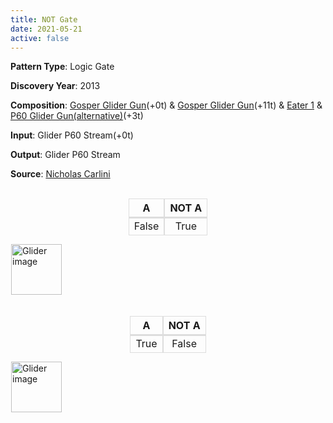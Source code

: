 ```yaml
---
title: NOT Gate
date: 2021-05-21
active: false
---
```



**Pattern Type**: Logic Gate

**Discovery Year**: 2013

**Composition**: [Gosper Glider Gun](https://galapagos.netlify.app/database/gosper_glider_gun/)(+0t) & [Gosper Glider Gun](https://galapagos.netlify.app/database/gosper_glider_gun/)(+11t)  & [Eater 1](https://galapagos.netlify.app/database/eater_1/) & [P60 Glider Gun(alternative)](https://galapagos.netlify.app/database/p60_glider_gun/)(+3t)

**Input**: Glider P60 Stream(+0t)

**Output**: Glider P60 Stream

**Source**: [Nicholas Carlini](https://nicholas.carlini.com/writing/2020/digital-logic-game-of-life.html)
<!--more-->

<style type="text/css">
table.center  {display:contents;}
table.center td{border-color: #ddd;border-style:solid;border-width:1px;border-top: 2px solid #ddd;}
table.center th{border-color: #ddd;border-style:solid;border-width:1px;border-top: 1px solid #ddd !important;}
table.center .tg-c3ow{text-align:center;vertical-align:top}
</style>

 <br />

<center>
<table class="center">
<thead>
  <tr>
    <th class="tg-c3ow">A</th>
    <th class="tg-c3ow">NOT A</th>
  </tr>
</thead>
<tbody>
  <tr>
    <td class="tg-c3ow">False</td>
    <td class="tg-c3ow">True</td>
  </tr>
</tbody>
</table>
</center>

<p>
<script type="text/javascript" src="https://www.conwaylife.com/js/lv-plugin.js"></script></p>

<div class="rle"><div class="codebox"><div style="display:none; position: relative; z-index: 1031;"><code>x = 284, y = 283, rule = Life
103bobo$103bo2bo$88bo6bo10b2o6b2o$87bobo5bo8bo3b2o4b2o165b2o$80b2o4bo
b2o6bo9b2o174b2o$80b2o3b2ob2o9b2o2bo2bo174bo$86bob2o5b3o2bo2bobo$87bo
bo7b4o$88bo9b2o4$106bo$107b2o$106b2o4$266b2o$163bo103b2o$113bobo45b3o
102bo$114b2o44bo$114bo45b2o5$121bo$122b2o$121b2o2$150b3o$152bo$151bo99b
2o$252b2o$251bo3$143b2o$142bobo$144bo6$135b3o$137bo$136bo99b2o$237b2o
$236bo3$128b2o$127bobo$129bo6$120b3o$122bo$121bo99b2o$222b2o$221bo3$113b
2o$112bobo$114bo6$105b3o$107bo$106bo99b2o$207b2o$206bo3$98b2o$97bobo$
99bo6$90b3o$92bo$91bo99b2o$192b2o$191bo3$83b2o$82bobo$84bo6$75b3o$77b
o$76bo99b2o$177b2o$176bo3$68b2o$67bobo$69bo6$60b3o$62bo$61bo99b2o$162b
2o$161bo3$53b2o$52bobo$54bo3$30b2o$30b2o2$45b3o$47bo$46bo99b2o$147b2o
$146bo3$38b2o$37bobo$28b2o3b2o4bo$30b3o$29bo3bo$30bobo$31bo2$32b3o$32b
3o$131b2o$132b2o$131bo$30b2o3b2o$31b5o$32b3o$33bo8$32b2o$32b2o82b2o$117b
2o$116bo13$101b2o$102b2o$101bo13$86b2o$87b2o$86bo13$71b2o$72b2o$71bo13$
56b2o$57b2o$56bo4$23b2o$23bo2bo$9bobo15bo6b2o$7bo3bo2b3o10bo6b2o$2o5b
o19bo$2o4bo4bo7b2o2bo2bo$7bo7bobo2bo2b2o$7bo3bo5b3o$9bobo$41b2o$42b2o
$26bo14bo$27bo$19b2o4b3o$19b2o3$29bo3b2o$21b2o5b3ob3o$29bo2b3o$30bo$32b
o$31bo$17b2o3b2o7bo$18b5o3b2o$18b2ob2o4b2o$18b2ob2o3bo$19b3o5$21b3o$21b
3o$20bo3bo$19bo5bo$20bo3bo$21b3o10$21b2o$21b2o!
#C [[ COLOR ARROW Orange ARROWSIZE 3 0.05 ARROWALPHA 0.70 ]]
#C [[  ARROW 78 10 103 10 2.0  ]]
#C [[ COLOR ARROW Red ARROWSIZE 3 0.1 ARROWALPHA 0.70 ]]
#C [[  ARROW 103 10 103 0 2.0  ]]
#C [[ COLOR ARROW Green ARROWSIZE 3 0.05 ARROWALPHA 0.70 ]]
#C [[  ARROW 103 0 78 0 2.0  ]]
#C [[ COLOR ARROW Blue ARROWSIZE 3 0.1 ARROWALPHA 0.70 ]]
#C [[  ARROW 78 0 78 10 2.0  ]]
#C [[ COLOR ARROW Orange ARROWSIZE 3 0.05 ARROWALPHA 0.70 ]]
#C [[  ARROW 92 8 117 8 2.0  ]]
#C [[ COLOR ARROW Red ARROWSIZE 3 0.1 ARROWALPHA 0.70 ]]
#C [[  ARROW 117 8 117 -2 2.0  ]]
#C [[ COLOR ARROW Green ARROWSIZE 3 0.05 ARROWALPHA 0.70 ]]
#C [[  ARROW 117 -2 92 -2 2.0  ]]
#C [[ COLOR ARROW Blue ARROWSIZE 3 0.1 ARROWALPHA 0.70 ]]
#C [[  ARROW 92 -2 92 8 2.0  ]]
#C [[ COLOR ARROW Orange ARROWSIZE 3 0.05 ARROWALPHA 0.70 ]]
#C [[  ARROW 38 170 38 145 2.0  ]]
#C [[ COLOR ARROW Red ARROWSIZE 3 0.1 ARROWALPHA 0.70 ]]
#C [[  ARROW 38 145 28 145 2.0  ]]
#C [[ COLOR ARROW Green ARROWSIZE 3 0.05 ARROWALPHA 0.70 ]]
#C [[  ARROW 28 145 28 170 2.0  ]]
#C [[ COLOR ARROW Blue ARROWSIZE 3 0.1 ARROWALPHA 0.70 ]]
#C [[  ARROW 28 170 38 170 2.0  ]]
#C [[ COLOR ARROW Orange ARROWSIZE 3 0.05 ARROWALPHA 0.70 ]]
#C [[  ARROW 36 156 36 131 2.0  ]]
#C [[ COLOR ARROW Red ARROWSIZE 3 0.1 ARROWALPHA 0.70 ]]
#C [[  ARROW 36 131 26 131 2.0  ]]
#C [[ COLOR ARROW Green ARROWSIZE 3 0.05 ARROWALPHA 0.70 ]]
#C [[  ARROW 26 131 26 156 2.0  ]]
#C [[ COLOR ARROW Blue ARROWSIZE 3 0.1 ARROWALPHA 0.70 ]]
#C [[  ARROW 26 156 36 156 2.0  ]]
#C [[ COLOR ARROW Gray ARROWSIZE 3 0.02 ARROWALPHA 0.70 ]]
#C [[  ARROW 37 284 37 232 2.0  ]]
#C [[ COLOR ARROW Fuchsia ARROWSIZE 3 0.02 ARROWALPHA 0.70 ]]
#C [[  ARROW 37 232 -2 232 2.0  ]]
#C [[ COLOR ARROW Lime ARROWSIZE 3 0.02 ARROWALPHA 0.70 ]]
#C [[  ARROW -2 284 37 284 2.0  ]]
#C [[ COLOR ARROW Salmon ARROWSIZE 3 0.02 ARROWALPHA 0.70 ]]
#C [[  ARROW -2 232 -2 284 2.0  ]]
#C [[ COLOR ARROW Fuchsia ARROWSIZE 3 0.1 ARROWALPHA 0.70 ]]
#C [[  ARROW 165 24 165 17 2.0  ]]
#C [[ COLOR ARROW Lime ARROWSIZE 3 0.1 ARROWALPHA 0.70 ]]
#C [[  ARROW 165 17 158 17 2.0  ]]
#C [[ COLOR ARROW Salmon ARROWSIZE 3 0.1 ARROWALPHA 0.70 ]]
#C [[  ARROW 158 17 158 24 2.0  ]]
#C [[ COLOR ARROW Gray ARROWSIZE 3 0.1 ARROWALPHA 0.70 ]]
#C [[  ARROW 158 24 165 24 2.0  ]]
#C [[ COLOR ARROW Cyan ARROWSIZE 3 0.02 ARROWALPHA 0.70 ]]
#C [[  ARROW -2 284 196 284 2.0  ]]
#C [[ COLOR ARROW Yellow ARROWSIZE 3 0.02 ARROWALPHA 0.70 ]]
#C [[  ARROW 196 284 196 -2 2.0  ]]
#C [[ COLOR ARROW Brown ARROWSIZE 3 0.02 ARROWALPHA 0.70 ]]
#C [[  ARROW 196 -2 -2 -2 2.0  ]]
#C [[ COLOR ARROW Purple ARROWSIZE 3 0.02 ARROWALPHA 0.70 ]]
#C [[  ARROW -2 -2 -2 284 2.0  ]]
#C [[ COLOR LABEL Green LABELSIZE 10 LABELALPHA 0.70 ]]
#C [[ LABEL 20 228 2.0 "P60 Glider Gun(alternative)" ]]
#C [[ COLOR LABEL Green LABELSIZE 10 LABELALPHA 0.70 ]]
#C [[ LABEL 20 128 2.0 "Gosper Glider Gun" ]]
#C [[ COLOR LABEL Green LABELSIZE 10 LABELALPHA 0.70 ]]
#C [[ LABEL 100 18 2.0 "Gosper Glider Gun" ]]
#C [[ COLOR LABEL Green LABELSIZE 10 LABELALPHA 0.70 ]]
#C [[ LABEL 160 14 2.0 "Eater 1" ]]
#C [[ COLOR LABEL Green LABELSIZE 40 LABELALPHA 0.70 ]]
#C [[ LABEL 100 -15 2.0 "NOT Gate 1" ]]
#C [[ COLOR ARROW Red ARROWSIZE 3 0.05 ARROWALPHA 0.70 ]]
#C [[  ARROW -39 1 66 106 2.0  ]]
#C [[ COLOR ARROW Red ARROWSIZE 3 0.05 ARROWALPHA 0.70 ]]
#C [[  ARROW 113 168 278 3 2.0  ]]
#C [[ THEME 6 GRID GRIDMAJOR 0 ZOOM 1.3 ]]
</code></div></div><canvas width="760" height="560" style="margin-left:1px; position: relative; z-index: 1031;"><noscript> <a href="https://www.conwaylife.com/wiki/File:Glider.png" class="image" title="Glider image"><img alt="Glider image" src="https://www.conwaylife.com/w/images/7/79/Glider.png" decoding="async" width="81" height="81" /></a> </noscript></canvas></div>

 <br />
  <br />

<center>
<table class="center">
<thead>
  <tr>
    <th class="tg-c3ow">A</th>
    <th class="tg-c3ow">NOT A</th>
  </tr>
</thead>
<tbody>
  <tr>
    <td class="tg-c3ow">True</td>
    <td class="tg-c3ow">False</td>
  </tr>
</tbody>
</table>
</center>

  
<p>
<script type="text/javascript" src="https://www.conwaylife.com/js/lv-plugin.js"></script></p>

<div class="rle"><div class="codebox"><div style="display:none; position: relative; z-index: 1031;"><code>x = 269, y = 322, rule = Life
43b2o$43b2o4$43bo$42b3o$41bo3bo$40bob3obo$41b5o6$42bo2b2o$42bobo$23bo
17b2o$21bobo16b2o$12bo7bobo11b2o4b2obo$11b2o6bo2bo11b2o5b3o$2o8b2o4b2o
2bobo$2o7b3o4b2o3bobo$10b2o4b2o5bo18b2o3b2o$11b2o32bo$12bo29bo5bo$24b
o9bobo6b2ob2o$25bo4b2o2b2o8bobo$23b3o3b3o3bo9bo$28b2o2bo12bo$27bob3o$
26bo4bo$30bo$27b2o$30bo14b2o$45b2o4$182bobo$182bo2bo$39bo127bo6bo10b2o
6b2o$40bo125bobo5bo8bo3b2o4b2o$38b3o118b2o4bob2o6bo9b2o$159b2o3b2ob2o
9b2o2bo2bo$165bob2o5b3o2bo2bobo$166bobo7b4o$167bo9b2o4$185bo$186b2o$185b
2o3$54bo$55bo$53b3o186bo$192bobo45b3o$193b2o44bo$193bo45b2o5$200bo$201b
2o$200b2o3$69bo$70bo$68b3o$207bobo$208b2o$208bo9$214b3o$84bo131bo$85b
o129bo$83b3o12$199b3o$99bo101bo$100bo99bo$98b3o$237bobo$238b2o$238bo9$
184b3o$114bo71bo$115bo69bo$113b3o12$169b3o94b2o$129bo41bo92b2o2bo$130b
o39bo92b2o$128b3o131bobobobo$262bo4b2o$263bo10$154b3o$144bo11bo$145bo
9bo99b2o$143b3o110b2o$255bo3$147b2o$146bobo$148bo6$139b3o$141bo$140bo
99b2o$241b2o$240bo3$132b2o$131bobo$133bo3$109b2o$109b2o2$124b3o$126bo
$125bo99b2o$226b2o$225bo3$117b2o$116bobo$107b2o3b2o4bo$109b3o$108bo3b
o$109bobo$110bo2$111b3o$111b3o$210b2o$211b2o$210bo$109b2o3b2o$110b5o$
111b3o$112bo8$111b2o$111b2o82b2o$196b2o$195bo13$180b2o$181b2o$180bo13$
165b2o$166b2o$165bo13$150b2o$151b2o$150bo13$135b2o$136b2o$135bo4$102b
2o$102bo2bo$88bobo15bo6b2o$86bo3bo2b3o10bo6b2o$79b2o5bo19bo$79b2o4bo4b
o7b2o2bo2bo$86bo7bobo2bo2b2o$86bo3bo5b3o$88bobo$120b2o$121b2o$105bo14b
o$106bo$98b2o4b3o$98b2o3$108bo3b2o$100b2o5b3ob3o$108bo2b3o$109bo$111b
o$110bo$96b2o3b2o7bo$97b5o3b2o$97b2ob2o4b2o$97b2ob2o3bo$98b3o5$100b3o
$100b3o$99bo3bo$98bo5bo$99bo3bo$100b3o10$100b2o$100b2o!
#C [[ COLOR ARROW Orange ARROWSIZE 3 0.05 ARROWALPHA 0.70 ]]
#C [[  ARROW 157 49 182 49 2.0  ]]
#C [[ COLOR ARROW Red ARROWSIZE 3 0.1 ARROWALPHA 0.70 ]]
#C [[  ARROW 182 49 182 39 2.0  ]]
#C [[ COLOR ARROW Green ARROWSIZE 3 0.05 ARROWALPHA 0.70 ]]
#C [[  ARROW 182 39 157 39 2.0  ]]
#C [[ COLOR ARROW Blue ARROWSIZE 3 0.1 ARROWALPHA 0.70 ]]
#C [[  ARROW 157 39 157 49 2.0  ]]
#C [[ COLOR ARROW Orange ARROWSIZE 3 0.05 ARROWALPHA 0.70 ]]
#C [[  ARROW 171 47 196 47 2.0  ]]
#C [[ COLOR ARROW Red ARROWSIZE 3 0.1 ARROWALPHA 0.70 ]]
#C [[  ARROW 196 47 196 37 2.0  ]]
#C [[ COLOR ARROW Green ARROWSIZE 3 0.05 ARROWALPHA 0.70 ]]
#C [[  ARROW 196 37 171 37 2.0  ]]
#C [[ COLOR ARROW Blue ARROWSIZE 3 0.1 ARROWALPHA 0.70 ]]
#C [[  ARROW 171 37 171 47 2.0  ]]
#C [[ COLOR ARROW Orange ARROWSIZE 3 0.05 ARROWALPHA 0.70 ]]
#C [[  ARROW 117 209 117 184 2.0  ]]
#C [[ COLOR ARROW Red ARROWSIZE 3 0.1 ARROWALPHA 0.70 ]]
#C [[  ARROW 117 184 107 184 2.0  ]]
#C [[ COLOR ARROW Green ARROWSIZE 3 0.05 ARROWALPHA 0.70 ]]
#C [[  ARROW 107 184 107 209 2.0  ]]
#C [[ COLOR ARROW Blue ARROWSIZE 3 0.1 ARROWALPHA 0.70 ]]
#C [[  ARROW 107 209 117 209 2.0  ]]
#C [[ COLOR ARROW Orange ARROWSIZE 3 0.05 ARROWALPHA 0.70 ]]
#C [[  ARROW 115 195 115 170 2.0  ]]
#C [[ COLOR ARROW Red ARROWSIZE 3 0.1 ARROWALPHA 0.70 ]]
#C [[  ARROW 115 170 105 170 2.0  ]]
#C [[ COLOR ARROW Green ARROWSIZE 3 0.05 ARROWALPHA 0.70 ]]
#C [[  ARROW 105 170 105 195 2.0  ]]
#C [[ COLOR ARROW Blue ARROWSIZE 3 0.1 ARROWALPHA 0.70 ]]
#C [[  ARROW 105 195 115 195 2.0  ]]
#C [[ COLOR ARROW Gray ARROWSIZE 3 0.02 ARROWALPHA 0.70 ]]
#C [[  ARROW 116 323 116 271 2.0  ]]
#C [[ COLOR ARROW Fuchsia ARROWSIZE 3 0.02 ARROWALPHA 0.70 ]]
#C [[  ARROW 116 271 77 271 2.0  ]]
#C [[ COLOR ARROW Lime ARROWSIZE 3 0.02 ARROWALPHA 0.70 ]]
#C [[  ARROW 77 323 116 323 2.0  ]]
#C [[ COLOR ARROW Salmon ARROWSIZE 3 0.02 ARROWALPHA 0.70 ]]
#C [[  ARROW 77 271 77 323 2.0  ]]
#C [[ COLOR ARROW Fuchsia ARROWSIZE 3 0.1 ARROWALPHA 0.70 ]]
#C [[  ARROW 244 63 244 56 2.0  ]]
#C [[ COLOR ARROW Lime ARROWSIZE 3 0.1 ARROWALPHA 0.70 ]]
#C [[  ARROW 244 56 237 56 2.0  ]]
#C [[ COLOR ARROW Salmon ARROWSIZE 3 0.1 ARROWALPHA 0.70 ]]
#C [[  ARROW 237 56 237 63 2.0  ]]
#C [[ COLOR ARROW Gray ARROWSIZE 3 0.1 ARROWALPHA 0.70 ]]
#C [[  ARROW 237 63 244 63 2.0  ]]
#C [[ COLOR ARROW Cyan ARROWSIZE 3 0.02 ARROWALPHA 0.70 ]]
#C [[  ARROW 77 323 275 323 2.0  ]]
#C [[ COLOR ARROW Yellow ARROWSIZE 3 0.02 ARROWALPHA 0.70 ]]
#C [[  ARROW 275 323 275 37 2.0  ]]
#C [[ COLOR ARROW Brown ARROWSIZE 3 0.02 ARROWALPHA 0.70 ]]
#C [[  ARROW 275 37 77 37 2.0  ]]
#C [[ COLOR ARROW Purple ARROWSIZE 3 0.02 ARROWALPHA 0.70 ]]
#C [[  ARROW 77 37 77 323 2.0  ]]
#C [[ COLOR ARROW Red ARROWSIZE 3 0.05 ARROWALPHA 0.70 ]]
#C [[  ARROW 41 41 146 146 2.0  ]]
#C [[ COLOR ARROW Red ARROWSIZE 3 0.05 ARROWALPHA 0.70 ]]
#C [[  ARROW 192 207 357 42 2.0  ]]
#C [[ COLOR LABEL Green LABELSIZE 10 LABELALPHA 0.70 ]]
#C [[ LABEL 98 264 2.0 "P60 Glider Gun(alternative)" ]]
#C [[ COLOR LABEL Green LABELSIZE 10 LABELALPHA 0.70 ]]
#C [[ LABEL 98 164 2.0 "Gosper Glider Gun" ]]
#C [[ COLOR LABEL Green LABELSIZE 10 LABELALPHA 0.70 ]]
#C [[ LABEL 178 56 2.0 "Gosper Glider Gun" ]]
#C [[ COLOR LABEL Green LABELSIZE 10 LABELALPHA 0.70 ]]
#C [[ LABEL 238 52 2.0 "Eater 1" ]]
#C [[ COLOR LABEL Green LABELSIZE 40 LABELALPHA 0.70 ]]
#C [[ LABEL 178 23 2.0 "NOT Gate 2" ]]
#C [[ THEME 6 GRID GRIDMAJOR 0 ZOOM 1.3 ]]
</code></div></div><canvas width="760" height="560" style="margin-left:1px; position: relative; z-index: 1031;"><noscript> <a href="https://www.conwaylife.com/wiki/File:Glider.png" class="image" title="Glider image"><img alt="Glider image" src="https://www.conwaylife.com/w/images/7/79/Glider.png" decoding="async" width="81" height="81" /></a> </noscript></canvas></div>

